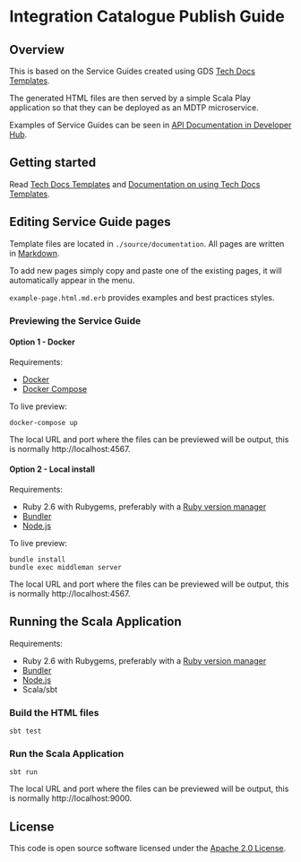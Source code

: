# Integration Catalogue Publish Guide

## Overview

This is based on the Service Guides created using GDS [Tech Docs Templates](https://github.com/alphagov/tech-docs-template).


The generated HTML files are then served by a simple Scala Play application so that they can be deployed
as an MDTP microservice.

Examples of Service Guides can be seen in [API Documentation in Developer Hub](https://developer.service.hmrc.gov.uk/api-documentation/docs/api).

## Getting started

Read [Tech Docs Templates][tdt] and [Documentation on using Tech Docs Templates](https://tdt-documentation.london.cloudapps.digital/#technical-documentation-template).

## Editing Service Guide pages

Template files are located in `./source/documentation`. All pages are written in [Markdown](https://en.wikipedia.org/wiki/Markdown).

To add new pages simply copy and paste one of the existing pages, it will automatically appear in the menu.

`example-page.html.md.erb` provides examples and best practices styles.

### Previewing the Service Guide

#### Option 1 - Docker

Requirements:
* [Docker](https://www.docker.com/)
* [Docker Compose](https://docs.docker.com/compose/)

To live preview:
```
docker-compose up
```
The local URL and port where the files can be previewed will be output, this is normally http://localhost:4567.

#### Option 2 - Local install

Requirements:
* Ruby 2.6 with Rubygems, preferably with a [Ruby version manager][rvm]
* [Bundler][bundler]
* [Node.js][nodejs]

To live preview:
```
bundle install
bundle exec middleman server
```
The local URL and port where the files can be previewed will be output, this is normally http://localhost:4567.

## Running the Scala Application

Requirements:
* Ruby 2.6 with Rubygems, preferably with a [Ruby version manager][rvm]
* [Bundler][bundler]
* [Node.js][nodejs]
* Scala/sbt

### Build the HTML files
  ```
  sbt test
  ```
### Run the Scala Application
  ```
  sbt run
  ```

The local URL and port where the files can be previewed will be output, this is normally http://localhost:9000.


[rvm]: https://www.ruby-lang.org/en/documentation/installation/#managers
[bundler]: http://bundler.io/
[tdt]: https://github.com/alphagov/tech-docs-template
[nodejs]: https://nodejs.org/

## License
This code is open source software licensed under the [Apache 2.0 License]("http://www.apache.org/licenses/LICENSE-2.0.html").
